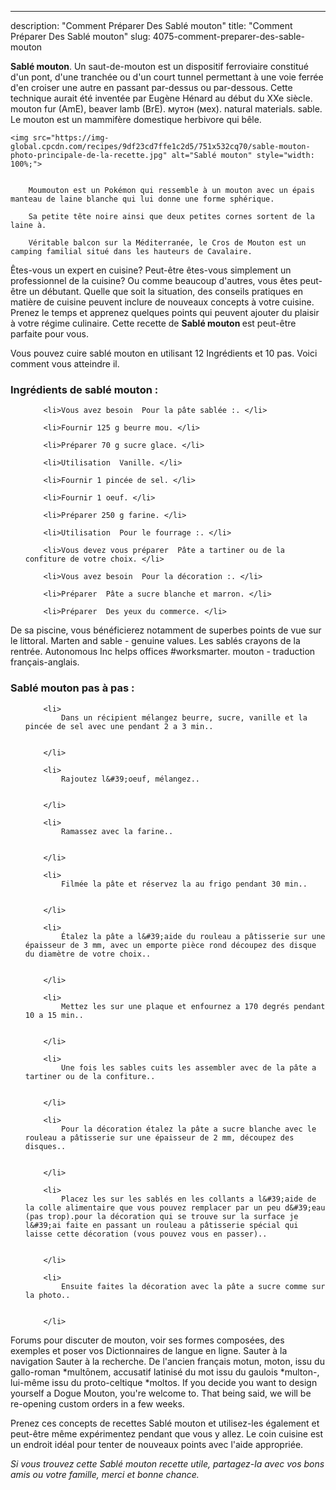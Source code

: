 ---
description: "Comment Préparer Des Sablé mouton"
title: "Comment Préparer Des Sablé mouton"
slug: 4075-comment-preparer-des-sable-mouton

<p>
	<strong>Sablé mouton</strong>. 
	Un saut-de-mouton est un dispositif ferroviaire constitué d&#39;un pont, d&#39;une tranchée ou d&#39;un court tunnel permettant à une voie ferrée d&#39;en croiser une autre en passant par-dessus ou par-dessous. Cette technique aurait été inventée par Eugène Hénard au début du XXe siècle. mouton fur (AmE), beaver lamb (BrE). мутон (мех). natural materials. sable. Le mouton est un mammifère domestique herbivore qui bêle.
</p>
<p>
	
	<img src="https://img-global.cpcdn.com/recipes/9df23cd7ffe1c2d5/751x532cq70/sable-mouton-photo-principale-de-la-recette.jpg" alt="Sablé mouton" style="width: 100%;">
	
	
		Moumouton est un Pokémon qui ressemble à un mouton avec un épais manteau de laine blanche qui lui donne une forme sphérique.
	
		Sa petite tête noire ainsi que deux petites cornes sortent de la laine à.
	
		Véritable balcon sur la Méditerranée, le Cros de Mouton est un camping familial situé dans les hauteurs de Cavalaire.
	
</p>

Êtes-vous un expert en cuisine? Peut-être êtes-vous simplement un professionnel de la cuisine? Ou comme beaucoup d'autres, vous êtes peut-être un débutant. Quelle que soit la situation, des conseils pratiques en matière de cuisine peuvent inclure de nouveaux concepts à votre cuisine. Prenez le temps et apprenez quelques points qui peuvent ajouter du plaisir à votre régime culinaire. Cette recette de <strong> Sablé mouton </strong> est peut-être parfaite pour vous.

<!--inarticleads1-->

Vous pouvez cuire sablé mouton en utilisant 12 Ingrédients et 10 pas. Voici comment vous atteindre il.

<h3>Ingrédients de sablé mouton :</h3>

<ol>
	
		<li>Vous avez besoin  Pour la pâte sablée :. </li>
	
		<li>Fournir 125 g beurre mou. </li>
	
		<li>Préparer 70 g sucre glace. </li>
	
		<li>Utilisation  Vanille. </li>
	
		<li>Fournir 1 pincée de sel. </li>
	
		<li>Fournir 1 oeuf. </li>
	
		<li>Préparer 250 g farine. </li>
	
		<li>Utilisation  Pour le fourrage :. </li>
	
		<li>Vous devez vous préparer  Pâte a tartiner ou de la confiture de votre choix. </li>
	
		<li>Vous avez besoin  Pour la décoration :. </li>
	
		<li>Préparer  Pâte a sucre blanche et marron. </li>
	
		<li>Préparer  Des yeux du commerce. </li>
	
</ol>

De sa piscine, vous bénéficierez notamment de superbes points de vue sur le littoral. Marten and sable - genuine values. Les sablés crayons de la rentrée. Autonomous Inc helps offices #worksmarter. mouton - traduction français-anglais. 

<!--inarticleads2-->

<h3>Sablé mouton pas à pas :</h3>

<ol>
	
		<li>
			Dans un récipient mélangez beurre, sucre, vanille et la pincée de sel avec une pendant 2 a 3 min..
			
			
		</li>
	
		<li>
			Rajoutez l&#39;oeuf, mélangez..
			
			
		</li>
	
		<li>
			Ramassez avec la farine..
			
			
		</li>
	
		<li>
			Filmée la pâte et réservez la au frigo pendant 30 min..
			
			
		</li>
	
		<li>
			Étalez la pâte a l&#39;aide du rouleau a pâtisserie sur une épaisseur de 3 mm, avec un emporte pièce rond découpez des disque du diamètre de votre choix..
			
			
		</li>
	
		<li>
			Mettez les sur une plaque et enfournez a 170 degrés pendant 10 a 15 min..
			
			
		</li>
	
		<li>
			Une fois les sables cuits les assembler avec de la pâte a tartiner ou de la confiture..
			
			
		</li>
	
		<li>
			Pour la décoration étalez la pâte a sucre blanche avec le rouleau a pâtisserie sur une épaisseur de 2 mm, découpez des disques..
			
			
		</li>
	
		<li>
			Placez les sur les sablés en les collants a l&#39;aide de la colle alimentaire que vous pouvez remplacer par un peu d&#39;eau (pas trop).pour la décoration qui se trouve sur la surface je l&#39;ai faite en passant un rouleau a pâtisserie spécial qui laisse cette décoration (vous pouvez vous en passer)..
			
			
		</li>
	
		<li>
			Ensuite faites la décoration avec la pâte a sucre comme sur la photo..
			
			
		</li>
	
</ol>

Forums pour discuter de mouton, voir ses formes composées, des exemples et poser vos Dictionnaires de langue en ligne. Sauter à la navigation Sauter à la recherche. De l&#39;ancien français motun, moton, issu du gallo-roman *multōnem, accusatif latinisé du mot issu du gaulois *multon-, lui-même issu du proto-celtique *moltos. If you decide you want to design yourself a Dogue Mouton, you&#39;re welcome to. That being said, we will be re-opening custom orders in a few weeks. 

<!--inarticleads1-->

<p>
Prenez ces concepts de recettes Sablé mouton et utilisez-les également et peut-être même expérimentez pendant que vous y allez. Le coin cuisine est un endroit idéal pour tenter de nouveaux points avec l'aide appropriée.
</p>

<p>
<i>Si vous trouvez cette Sablé mouton recette utile, partagez-la avec vos bons amis ou votre famille, merci et bonne chance.</i>
</p>
